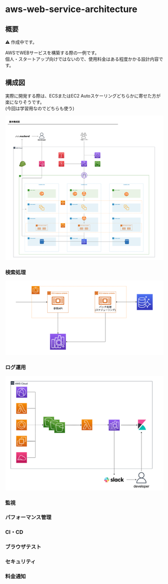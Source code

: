 # aws-web-service-architecture

## 概要

:warning: 作成中です。

AWSでWEBサービスを構築する際の一例です。  
個人・スタートアップ向けではないので、使用料金はある程度かかる設計内容です。

## 構成図

実際に開発する際は、ECSまたはEC2 Autoスケーリングどちらかに寄せた方が楽になりそうです。  
(今回は学習用なのでどちらも使う)

![diagram](./diagram/diagram.png)

### 検索処理

![search](./diagram/search.png)

### ログ運用

![log](./diagram/log.png)

### 監視

### パフォーマンス管理

### CI・CD

### ブラウザテスト

### セキュリティ

### 料金通知
